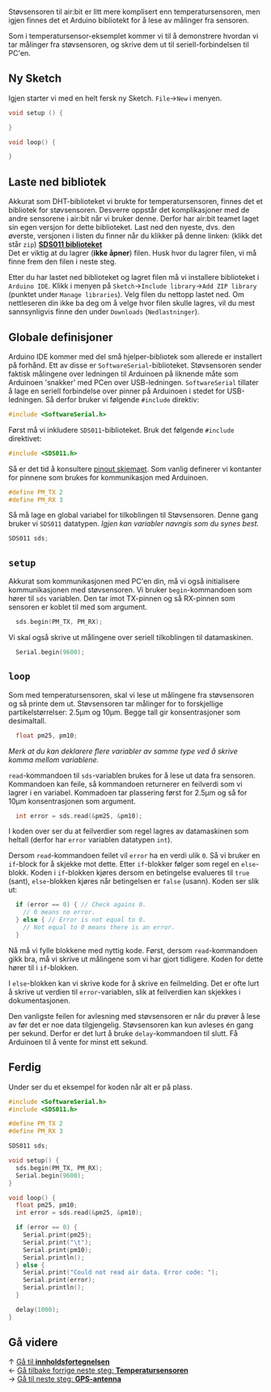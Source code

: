 Støvsensoren til air:bit er litt mere komplisert enn temperatursensoren, men igjen finnes det et Arduino bibliotekt for å lese av målinger fra sensoren.

Som i temperatursensor-eksemplet kommer vi til å demonstrere hvordan vi tar målinger fra støvsensoren, og skrive dem ut til seriell-forbindelsen til PC'en.

## Ny Sketch

Igjen starter vi med en helt fersk ny Sketch. `File`&rarr;`New` i menyen.

``` cpp
void setup () {

}

void loop() {

}
```

## Laste ned bibliotek

Akkurat som DHT-biblioteket vi brukte for temperatursensoren, finnes det et bibliotek for støvsensoren. Desverre oppstår det komplikasjoner med de andre sensorene i air:bit når vi bruker denne. Derfor har air:bit teamet laget sin egen versjon for dette biblioteket. Last ned den nyeste, dvs. den øverste, versjonen i listen du finner når du klikker på denne linken: (klikk det står `zip`) **[SDS011 biblioteket](https://github.com/skolelab/SDS011/releases)**  
Det er viktig at du lagrer (**ikke åpner**) filen. Husk hvor du lagrer filen, vi må finne frem den filen i neste steg.

Etter du har lastet ned biblioteket og lagret filen må vi installere biblioteket i `Arduino IDE`. Klikk i menyen på `Sketch`&rarr;`Include library`&rarr;`Add ZIP library` (punktet under `Manage libraries`). Velg filen du nettopp lastet ned. Om nettleseren din ikke ba deg om å velge hvor filen skulle lagres, vil du mest sannsynligvis finne den under `Downloads` (`Nedlastninger`).

## Globale definisjoner

Arduino IDE kommer med del små hjelper-bibliotek som allerede er installert på forhånd. Ett av disse er `SoftwareSerial`-biblioteket. Støvsensoren sender faktisk målingene over ledningen til Arduinoen på liknende måte som Arduinoen 'snakker' med PCen over USB-ledningen. `SoftwareSerial` tillater å lage en seriell forbindelse over pinner på Arduinoen i stedet for USB-ledningen. Så derfor bruker vi følgende `#include` direktiv:

``` cpp
#include <SoftwareSerial.h>
```

Først må vi inkludere `SDS011`-biblioteket. Bruk det følgende `#include` direktivet:

``` cpp
#include <SDS011.h>
```

Så er det tid å konsultere [pinout skjemaet][pinout]. Som vanlig definerer vi kontanter for pinnene som brukes for kommunikasjon med Arduinoen.

``` cpp
#define PM_TX 2
#define PM_RX 3
```

Så må lage en global variabel for tilkoblingen til Støvsensoren. Denne gang bruker vi `SDS011` datatypen. *Igjen kan variabler navngis som du synes best.*

``` cpp
SDS011 sds;
```

## `setup`

Akkurat som kommunikasjonen med PC'en din, må vi også initialisere kommunikasjonen med støvsensoren. Vi bruker `begin`-kommandoen som hører til `sds` variablen. Den tar imot TX-pinnen og så RX-pinnen som sensoren er koblet til med som argument.

``` cpp
  sds.begin(PM_TX, PM_RX);
```

Vi skal også skrive ut målingene over seriell tilkoblingen til datamaskinen.

``` cpp
  Serial.begin(9600);
```

## `loop`

Som med temperatursensoren, skal vi lese ut målingene fra støvsensoren og så printe dem ut. Støvsensoren tar målinger for to forskjellige partikelstørrelser: 2.5µm og 10µm. Begge tall gir konsentrasjoner som desimaltall.

``` cpp
  float pm25, pm10;
```

*Merk at du kan deklarere flere variabler av samme type ved å skrive komma mellom variablene.*

`read`-kommandoen til `sds`-variablen brukes for å lese ut data fra sensoren. Kommandoen kan feile, så kommandoen returnerer en feilverdi som vi lagrer i en variabel. Kommadoen tar plassering først for 2.5µm og så for 10µm konsentrasjonen som argument.

``` cpp
  int error = sds.read(&pm25, &pm10);
```

I koden over ser du at feilverdier som regel lagres av datamaskinen som heltall (derfor har `error` variablen datatypen `int`).

Dersom `read`-kommandoen feilet vil `error` ha en verdi ulik `0`. Så vi bruker en `if`-block for å skjekke mot dette. Etter `if`-blokker følger som regel en `else`-blokk. Koden i `if`-blokken kjøres dersom en betingelse evalueres til `true` (sant), `else`-blokken kjøres når betingelsen er `false` (usann). Koden ser slik ut:

``` cpp
  if (error == 0) { // Check agains 0.
    // 0 means no error.
  } else { // Error is not equal to 0.
    // Not equal to 0 means there is an error.
  }
```

Nå må vi fylle blokkene med nyttig kode. Først, dersom `read`-kommandoen gikk bra, må vi skrive ut målingene som vi har gjort tidligere. Koden for dette hører til i `if`-blokken.

I `else`-blokken kan vi skrive kode for å skrive en feilmelding. Det er ofte lurt å skrive ut verdien til `error`-variablen, slik at feilverdien kan skjekkes i dokumentasjonen.

Den vanligste feilen for avlesning med støvsensoren er når du prøver å lese av før det er noe data tilgjengelig. Støvsensoren kan kun avleses én gang per sekund. Derfor er det lurt å bruke `delay`-kommandoen til slutt. Få Arduinoen til å vente for minst ett sekund.

## Ferdig

Under ser du et eksempel for koden når alt er på plass.

``` cpp
#include <SoftwareSerial.h>
#include <SDS011.h>

#define PM_TX 2
#define PM_RX 3

SDS011 sds;

void setup() {
  sds.begin(PM_TX, PM_RX);
  Serial.begin(9600);
}

void loop() {
  float pm25, pm10;
  int error = sds.read(&pm25, &pm10);

  if (error == 0) {
    Serial.print(pm25);
    Serial.print("\t");
    Serial.print(pm10);
    Serial.println();
  } else {
    Serial.print("Could not read air data. Error code: ");
    Serial.print(error);
    Serial.println();
  }

  delay(1000);
}
```

## Gå videre

&uarr; [Gå til **innholdsfortegnelsen**][home]  
&larr; [Gå tilbake forrige neste steg: **Temperatursensoren**][dht]  
&rarr; [Gå til neste steg: **GPS-antenna**][gps]  

[home]: airbit-Programmering
[dht]: Programmering-med-Temperatursensoren
[gps]: Programmering-med-GPS-antenna

[pinout]: airbit-Pinout
